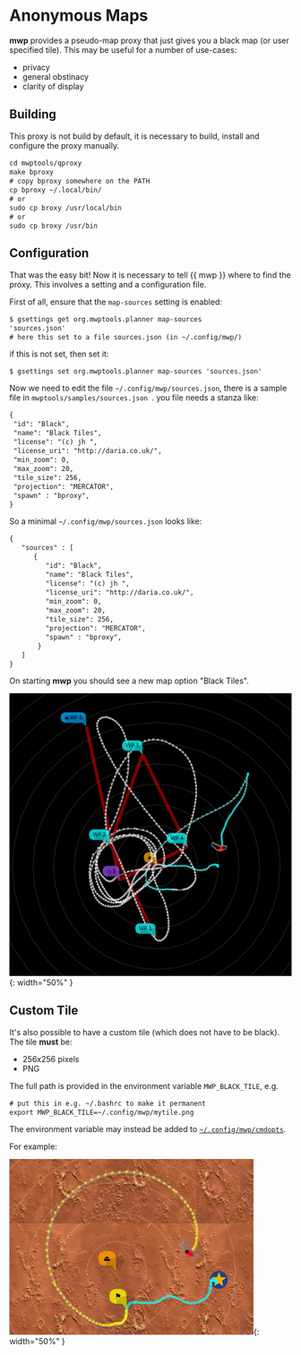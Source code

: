 # Anonymous Maps

**mwp** provides a pseudo-map proxy that just gives you a black map (or user specified tile). This may be useful for a number of use-cases:

* privacy
* general obstinacy
* clarity of display

## Building

This proxy is not build by default, it is necessary to build, install and configure the proxy manually.

    cd mwptools/qproxy
    make bproxy
    # copy bproxy somewhere on the PATH
    cp bproxy ~/.local/bin/
    # or
    sudo cp broxy /usr/local/bin
    # or
    sudo cp broxy /usr/bin

## Configuration

That was the easy bit! Now it is necessary to tell {{ mwp }} where to find the proxy. This involves a setting and a configuration file.

First of all, ensure that the `map-sources` setting is enabled:

    $ gsettings get org.mwptools.planner map-sources
    'sources.json'
    # here this set to a file sources.json (in ~/.config/mwp/)

if this is not set, then set it:

    $ gsettings set org.mwptools.planner map-sources 'sources.json'

Now we need to edit the file `~/.config/mwp/sources.json`, there is a sample file in `mwptools/samples/sources.json `. you file needs a stanza like:

    {
     "id": "Black",
     "name": "Black Tiles",
     "license": "(c) jh ",
     "license_uri": "http://daria.co.uk/",
     "min_zoom": 0,
     "max_zoom": 20,
     "tile_size": 256,
     "projection": "MERCATOR",
     "spawn" : "bproxy",
    }
So a minimal `~/.config/mwp/sources.json` looks like:

    {
       "sources" : [
          {
             "id": "Black",
             "name": "Black Tiles",
             "license": "(c) jh ",
             "license_uri": "http://daria.co.uk/",
             "min_zoom": 0,
             "max_zoom": 20,
             "tile_size": 256,
             "projection": "MERCATOR",
             "spawn" : "bproxy",
           }
       ]
    }

On starting **mwp** you should see a new map option "Black Tiles".

![Black Map](images/black.png){: width="50%" }

## Custom Tile

It's also possible to have a custom tile (which does not have to be black). The tile **must** be:

* 256x256 pixels
* PNG

The full path is provided in the environment variable `MWP_BLACK_TILE`, e.g.

    # put this in e.g. ~/.bashrc to make it permanent
    export MWP_BLACK_TILE=~/.config/mwp/mytile.png

The environment variable may instead be added to [`~/.config/mwp/cmdopts`](mwp-Configuration.md#cmdopts).

For example:

![Fly me to the Mars](images/user-tile.png){: width="50%" }
